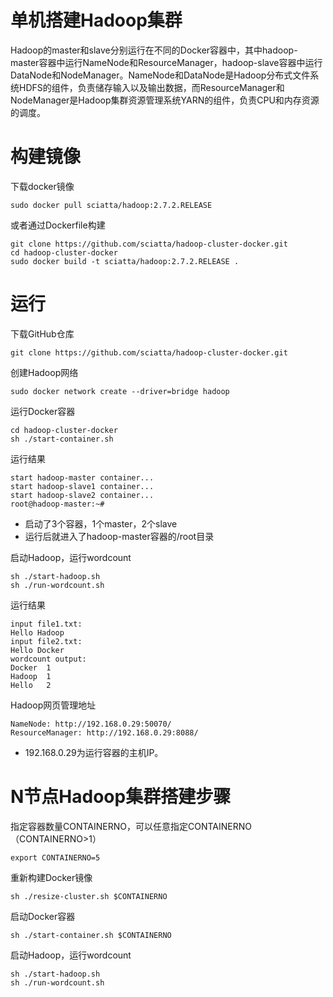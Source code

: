 # 单机搭建Hadoop集群
Hadoop的master和slave分别运行在不同的Docker容器中，其中hadoop-master容器中运行NameNode和ResourceManager，hadoop-slave容器中运行DataNode和NodeManager。NameNode和DataNode是Hadoop分布式文件系统HDFS的组件，负责储存输入以及输出数据，而ResourceManager和NodeManager是Hadoop集群资源管理系统YARN的组件，负责CPU和内存资源的调度。

# 构建镜像

下载docker镜像

	sudo docker pull sciatta/hadoop:2.7.2.RELEASE

或者通过Dockerfile构建

	git clone https://github.com/sciatta/hadoop-cluster-docker.git
	cd hadoop-cluster-docker
	sudo docker build -t sciatta/hadoop:2.7.2.RELEASE .

# 运行

下载GitHub仓库

	git clone https://github.com/sciatta/hadoop-cluster-docker.git

创建Hadoop网络

	sudo docker network create --driver=bridge hadoop

运行Docker容器

	cd hadoop-cluster-docker
	sh ./start-container.sh

运行结果

	start hadoop-master container...
	start hadoop-slave1 container...
	start hadoop-slave2 container...
	root@hadoop-master:~#

* 启动了3个容器，1个master，2个slave
* 运行后就进入了hadoop-master容器的/root目录

启动Hadoop，运行wordcount

	sh ./start-hadoop.sh
	sh ./run-wordcount.sh

运行结果

	input file1.txt:
	Hello Hadoop
	input file2.txt:
	Hello Docker
	wordcount output:
	Docker	1
	Hadoop	1
	Hello	2

Hadoop网页管理地址

	NameNode: http://192.168.0.29:50070/
	ResourceManager: http://192.168.0.29:8088/

* 192.168.0.29为运行容器的主机IP。

# N节点Hadoop集群搭建步骤

指定容器数量CONTAINERNO，可以任意指定CONTAINERNO（CONTAINERNO>1）

	export CONTAINERNO=5

重新构建Docker镜像

	sh ./resize-cluster.sh $CONTAINERNO

启动Docker容器

	sh ./start-container.sh $CONTAINERNO

启动Hadoop，运行wordcount

	sh ./start-hadoop.sh
	sh ./run-wordcount.sh